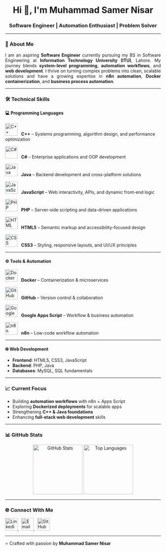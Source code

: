 <h1 align="center">Hi 👋, I'm Muhammad Samer Nisar</h1>
<h3 align="center">Software Engineer | Automation Enthusiast | Problem Solver</h3>

---

### 🚀 About Me
<p align="justify">
I am an aspiring <b>Software Engineer</b> currently pursuing my BS in Software Engineering at <b>Information Technology University (ITU)</b>, Lahore.  
My journey blends <b>system-level programming</b>, <b>automation workflows</b>, and <b>web development</b>.  
I thrive on turning complex problems into clean, scalable solutions and have a growing expertise in <b>n8n automation</b>, <b>Docker containerization</b>, and <b>business process automation</b>.  
</p>

---

### 🛠️ Technical Skills

#### 💻 Programming Languages
<p>
  <img src="https://cdn.jsdelivr.net/gh/devicons/devicon/icons/cplusplus/cplusplus-original.svg" alt="C++" width="40" height="40"/> &nbsp; <b>C++</b> – Systems programming, algorithm design, and performance optimization  
</p>
<p>
  <img src="https://cdn.jsdelivr.net/gh/devicons/devicon/icons/csharp/csharp-original.svg" alt="C#" width="40" height="40"/> &nbsp; <b>C#</b> – Enterprise applications and OOP development  
</p>
<p>
  <img src="https://cdn.jsdelivr.net/gh/devicons/devicon/icons/java/java-original.svg" alt="Java" width="40" height="40"/> &nbsp; <b>Java</b> – Backend development and cross-platform solutions  
</p>
<p>
  <img src="https://cdn.jsdelivr.net/gh/devicons/devicon/icons/javascript/javascript-original.svg" alt="JavaScript" width="40" height="40"/> &nbsp; <b>JavaScript</b> – Web interactivity, APIs, and dynamic front-end logic  
</p>
<p>
  <img src="https://cdn.jsdelivr.net/gh/devicons/devicon/icons/php/php-original.svg" alt="PHP" width="40" height="40"/> &nbsp; <b>PHP</b> – Server-side scripting and data-driven applications  
</p>
<p>
  <img src="https://cdn.jsdelivr.net/gh/devicons/devicon/icons/html5/html5-original.svg" alt="HTML" width="40" height="40"/> &nbsp; <b>HTML5</b> – Semantic markup and accessibility-focused design  
</p>
<p>
  <img src="https://cdn.jsdelivr.net/gh/devicons/devicon/icons/css3/css3-original.svg" alt="CSS" width="40" height="40"/> &nbsp; <b>CSS3</b> – Styling, responsive layouts, and UI/UX principles  
</p>

---

#### ⚙️ Tools & Automation
<p>
  <img src="https://cdn.jsdelivr.net/gh/devicons/devicon/icons/docker/docker-original.svg" alt="Docker" width="40" height="40"/> &nbsp; <b>Docker</b> – Containerization & microservices  
</p>
<p>
  <img src="https://cdn.jsdelivr.net/gh/devicons/devicon/icons/github/github-original.svg" alt="GitHub" width="40" height="40"/> &nbsp; <b>GitHub</b> – Version control & collaboration  
</p>
<p>
  <img src="https://www.vectorlogo.zone/logos/google_appsscript/google_appsscript-icon.svg" alt="Google Apps Script" width="40" height="40"/> &nbsp; <b>Google Apps Script</b> – Workflow & business automation  
</p>
<p>
  <img src="https://cdn.jsdelivr.net/gh/simple-icons/simple-icons/icons/n8n.svg" alt="n8n" width="40" height="40"/> &nbsp; <b>n8n</b> – Low-code workflow automation  
</p>

---

#### 🌐 Web Development
- **Frontend**: HTML5, CSS3, JavaScript  
- **Backend**: PHP, Java  
- **Databases**: MySQL, SQL fundamentals  

---

### 📈 Current Focus
- Building **automation workflows** with n8n + Apps Script  
- Exploring **Dockerized deployments** for scalable apps  
- Strengthening **C++ & Java foundations**  
- Enhancing **full-stack web development** skills  

---

### 📊 GitHub Stats
<p align="center">
  <img src="https://github-readme-stats.vercel.app/api?username=BSSE23113&show_icons=true&theme=tokyonight" alt="GitHub Stats" height="160"/>
  <img src="https://github-readme-stats.vercel.app/api/top-langs/?username=BSSE23113&layout=compact&theme=tokyonight" alt="Top Languages" height="160"/>
</p>

---

### 🌐 Connect With Me
<p>
  <a href="https://linkedin.com/in/muhammad-samer-nisar" target="_blank">
    <img src="https://cdn.jsdelivr.net/gh/devicons/devicon/icons/linkedin/linkedin-original.svg" alt="LinkedIn" width="40" height="40"/>
  </a> &nbsp;
  <a href="mailto:muhammadsamernisar@gmail.com">
    <img src="https://cdn.jsdelivr.net/gh/devicons/devicon/icons/google/google-original.svg" alt="Email" width="40" height="40"/>
  </a> &nbsp;
  <a href="https://github.com/muhammadsamernisar" target="_blank">
    <img src="https://cdn.jsdelivr.net/gh/devicons/devicon/icons/github/github-original.svg" alt="GitHub" width="40" height="40"/>
  </a>
</p>

---
⭐️ Crafted with passion by **Muhammad Samer Nisar**
